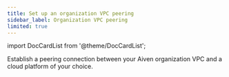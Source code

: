 ```yaml
---
title: Set up an organization VPC peering
sidebar_label: Organization VPC peering
limited: true
---
```


import DocCardList from '@theme/DocCardList';

Establish a peering connection between your Aiven organization VPC and a cloud platform of
your choice.

<DocCardList />
